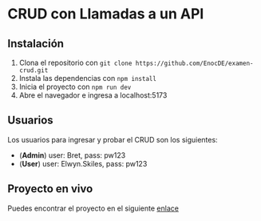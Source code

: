 # CRUD con Llamadas a un API

## Instalación

1. Clona el repositorio con `git clone https://github.com/EnocDE/examen-crud.git`
2. Instala las dependencias con `npm install`
3. Inicia el proyecto con `npm run dev`
4. Abre el navegador e ingresa a localhost:5173

## Usuarios

Los usuarios para ingresar y probar el CRUD son los siguientes:

- (**Admin**) user: Bret, pass: pw123
- (**User**) user: Elwyn.Skiles, pass: pw123

## Proyecto en vivo

Puedes encontrar el proyecto en el siguiente [enlace](https://beautiful-kheer-70b70b.netlify.app)
